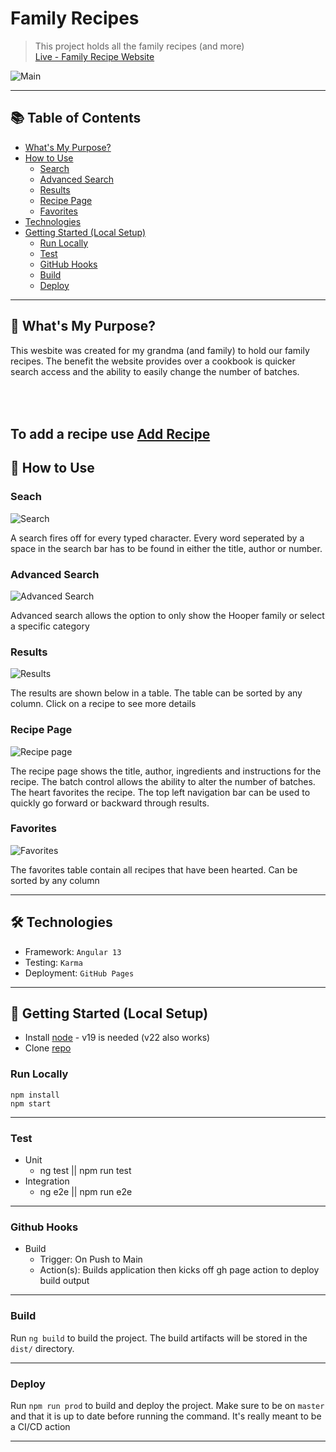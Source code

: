 # Family Recipes

> This project holds all the family recipes (and more) <br/>
> [Live - Family Recipe Website](https://family-recipe.ryan-brock.com/) <br/>
 
![Main](/pics/main.png)

---

## 📚 Table of Contents

- [What's My Purpose?](#-whats-my-purpose)
- [How to Use](#-how-to-use)
  - [Search](#search)
  - [Advanced Search](#advanced-search)
  - [Results](#results)
  - [Recipe Page](#recipe-page)
  - [Favorites](#favorites)
- [Technologies](#-technologies)
- [Getting Started (Local Setup)](#-getting-started-local-setup)
  - [Run Locally](#run-locally)
  - [Test](#test)
  - [GitHub Hooks](#github-hooks)
  - [Build](#build)
  - [Deploy](#deploy)

---

## 🧠 What's My Purpose?

This wesbite was created for my grandma (and family) to hold our family recipes. The benefit the website provides over a cookbook is quicker search access and the ability to easily change the number of batches.

<br/><br/>
To add a recipe use [Add Recipe](https://github.com/rbrock44/add-recipe)
---

## 🚦 How to Use

### Seach

![Search](/pics/basic-search.png)

A search fires off for every typed character. Every word seperated by a space in the search bar has to be found in either the title, author or number. 

### Advanced Search

![Advanced Search](/pics/advanced-search.png)

Advanced search allows the option to only show the Hooper family or select a specific category

### Results

![Results](/pics/results.png)

The results are shown below in a table. The table can be sorted by any column. Click on a recipe to see more details

### Recipe Page 

![Recipe page](/pics/recipe.png)

The recipe page shows the title, author, ingredients and instructions for the recipe. The batch control allows the ability to alter the number of batches. The heart favorites the recipe. The top left navigation bar can be used to quickly go forward or backward through results.

### Favorites 

![Favorites](/pics/favorites.png)

The favorites table contain all recipes that have been hearted. Can be sorted by any column

---

## 🛠 Technologies

- Framework: `Angular 13`
- Testing: `Karma`
- Deployment: `GitHub Pages`

---

## 🚀 Getting Started (Local Setup)

* Install [node](https://nodejs.org/en) - v19 is needed (v22 also works)
* Clone [repo](https://github.com/rbrock44/family-recipes)

### Run Locally

```
npm install
npm start
```

---

### Test

- Unit
  - ng test || npm run test
- Integration
  - ng e2e || npm run e2e
        
---

### Github Hooks

- Build
    - Trigger: On Push to Main
    - Action(s): Builds application then kicks off gh page action to deploy build output

---

### Build

Run `ng build` to build the project. The build artifacts will be stored in the `dist/` directory.

---

### Deploy

Run `npm run prod` to build and deploy the project. Make sure to be on `master` and that it is up to date before running the command. It's really meant to be a CI/CD action

---

